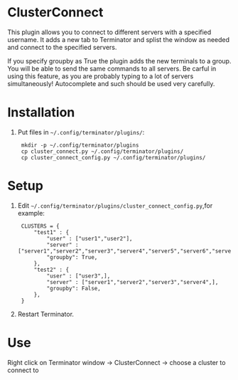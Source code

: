 ClusterConnect
==============
This plugin allows you to connect to different servers with a specified username.
It adds a new tab to Terminator and splist the window as needed and connect to the specified servers.

If you specify groupby as True the plugin adds the new terminals to a group.
You will be able to send the same commands to all servers.
Be carful in using this feature, as you are probably typing to a lot of servers simultaneously!
Autocomplete and such should be used very carefully.


Installation
============
1. Put files in `~/.config/terminator/plugins/`:

        mkdir -p ~/.config/terminator/plugins
        cp cluster_connect.py ~/.config/terminator/plugins/
        cp cluster_connect_config.py ~/.config/terminator/plugins/


Setup
=====
1. Edit `~/.config/terminator/plugins/cluster_connect_config.py`,for example:


		CLUSTERS = {
			"test1" : {
				"user" : ["user1","user2"],
				"server" : ["server1","server2","server3","server4","server5","server6","server7","server8",],
				"groupby": True,
			},
			"test2" : {
				"user" : ["user3",],
				"server" : ["server1","server2","server3","server4",],
				"groupby": False,
			},
		}


2. Restart Terminator.

Use
===
Right click on Terminator window -> ClusterConnect -> choose a cluster to connect to
